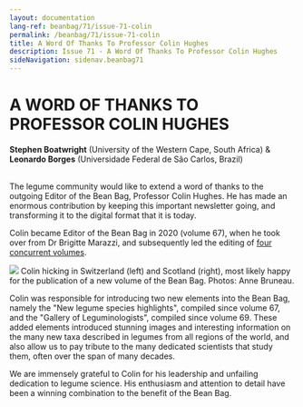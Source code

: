 ```yaml
---
layout: documentation
lang-ref: beanbag/71/issue-71-colin
permalink: /beanbag/71/issue-71-colin
title: A Word Of Thanks To Professor Colin Hughes
description: Issue 71 - A Word Of Thanks To Professor Colin Hughes
sideNavigation: sidenav.beanbag71
---
```


# A WORD OF THANKS TO PROFESSOR COLIN HUGHES 

**Stephen Boatwright** (University of the Western Cape, South Africa) & **Leonardo Borges** (Universidade Federal de São Carlos, Brazil)
<br>
<br>

The legume community would like to extend a word of thanks to the
outgoing Editor of the Bean Bag, Professor Colin Hughes. He has made an
enormous contribution by keeping this important newsletter going, and
transforming it to the digital format that it is today.

Colin became Editor of the Bean Bag in 2020 (volume 67), when he took
over from Dr Brigitte Marazzi, and subsequently led the editing of [four
concurrent volumes](https://www.legumedata.org/beanbag/issues/).

![](/assets/images/colin.jpg)
Colin hicking in Switzerland (left) and Scotland (right), most likely happy for the publication of a new volume of the Bean Bag. Photos: Anne Bruneau.

Colin was responsible for introducing two new elements into the Bean
Bag, namely the "New legume species highlights", compiled since volume
67, and the "Gallery of Leguminologists", compiled since volume 69.
These added elements introduced stunning images and interesting
information on the many new taxa described in legumes from all regions
of the world, and also allow us to pay tribute to the many dedicated
scientists that study them, often over the span of many decades.

We are immensely grateful to Colin for his leadership and unfailing
dedication to legume science. His enthusiasm and attention to detail
have been a winning combination to the benefit of the Bean Bag.
